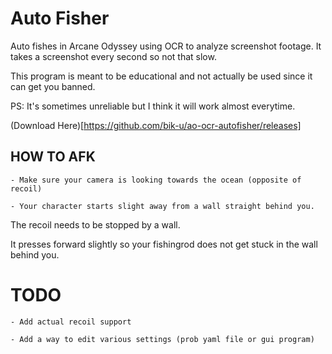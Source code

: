 # Auto Fisher

Auto fishes in Arcane Odyssey using OCR to analyze screenshot footage.
It takes a screenshot every second so not that slow.

This program is meant to be educational and not actually be used since it can get you banned.

PS: It's sometimes unreliable but I think it will work almost everytime.

(Download Here)[https://github.com/bik-u/ao-ocr-autofisher/releases]

## HOW TO AFK

    - Make sure your camera is looking towards the ocean (opposite of recoil)

    - Your character starts slight away from a wall straight behind you.

The recoil needs to be stopped by a wall.

It presses forward slightly so your fishingrod does not get stuck in the wall behind you.

# TODO

    - Add actual recoil support
    
    - Add a way to edit various settings (prob yaml file or gui program)
